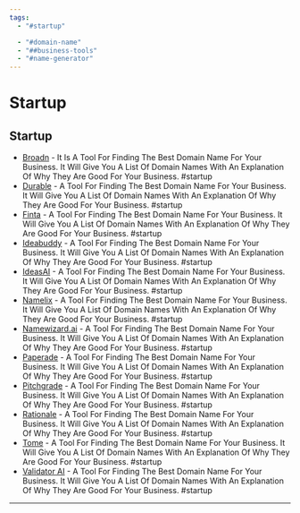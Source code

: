 ```yaml
---
tags:
  - "#startup"

  - "#domain-name"
  - "##business-tools"
  - "#name-generator"
---
```

# Startup

## Startup

- [Broadn](https://www.broadn.io/) - It Is A Tool For Finding The Best Domain Name For Your Business. It Will Give You A List Of Domain Names With An Explanation Of Why They Are Good For Your Business. #startup
- [Durable](https://durable.co/) - A Tool For Finding The Best Domain Name For Your Business. It Will Give You A List Of Domain Names With An Explanation Of Why They Are Good For Your Business. #startup
- [Finta](https://www.trustfinta.com/) - A Tool For Finding The Best Domain Name For Your Business. It Will Give You A List Of Domain Names With An Explanation Of Why They Are Good For Your Business. #startup
- [Ideabuddy](https://ideabuddy.com/) - A Tool For Finding The Best Domain Name For Your Business. It Will Give You A List Of Domain Names With An Explanation Of Why They Are Good For Your Business. #startup
- [IdeasAI](https://ideasai.com/) - A Tool For Finding The Best Domain Name For Your Business. It Will Give You A List Of Domain Names With An Explanation Of Why They Are Good For Your Business. #startup
- [Namelix](https://namelix.com/) - A Tool For Finding The Best Domain Name For Your Business. It Will Give You A List Of Domain Names With An Explanation Of Why They Are Good For Your Business. #startup
- [Namewizard.ai](https://namewizard.ai/) - A Tool For Finding The Best Domain Name For Your Business. It Will Give You A List Of Domain Names With An Explanation Of Why They Are Good For Your Business. #startup
- [Paperade](https://www.paperade.co/) - A Tool For Finding The Best Domain Name For Your Business. It Will Give You A List Of Domain Names With An Explanation Of Why They Are Good For Your Business. #startup
- [Pitchgrade](https://pitchgrade.com/) - A Tool For Finding The Best Domain Name For Your Business. It Will Give You A List Of Domain Names With An Explanation Of Why They Are Good For Your Business. #startup
- [Rationale](https://rationale.jina.ai/) - A Tool For Finding The Best Domain Name For Your Business. It Will Give You A List Of Domain Names With An Explanation Of Why They Are Good For Your Business. #startup
- [Tome](https://beta.tome.app/) - A Tool For Finding The Best Domain Name For Your Business. It Will Give You A List Of Domain Names With An Explanation Of Why They Are Good For Your Business. #startup
- [Validator AI](https://www.validatorai.com/) - A Tool For Finding The Best Domain Name For Your Business. It Will Give You A List Of Domain Names With An Explanation Of Why They Are Good For Your Business. #startup

---
